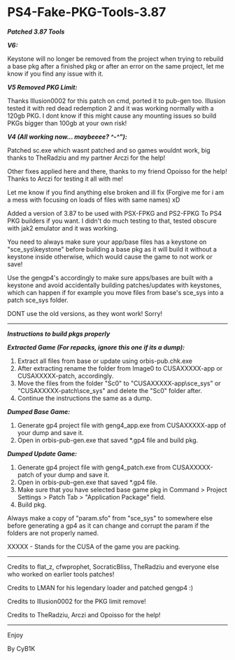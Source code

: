 # PS4-Fake-PKG-Tools-3.87

***Patched 3.87 Tools***

***__V6:__*** 

Keystone will no longer be removed from the project when trying to rebuild a base pkg after a finished pkg or after an error on the same project, let me know if you find any issue with it.

***__V5 Removed PKG Limit:__*** 

Thanks Illusion0002 for this patch on cmd, ported it to pub-gen too. Illusion tested it with red dead redemption 2 and it was working normally with a 120gb PKG. I dont know if this might cause any mounting issues so build PKGs bigger than 100gb at your own risk!

***__V4 (All working now... maybeeee? ^-^"):__***

Patched sc.exe which wasnt patched and so games wouldnt work, big thanks to TheRadziu and my partner Arczi for the help!

Other fixes applied here and there, thanks to my friend Opoisso for the help! Thanks to Arczi for testing it all with me!

Let me know if you find anything else broken and ill fix (Forgive me for i am a mess with focusing on loads of files with same names) xD

Added a version of 3.87 to be used with PSX-FPKG and PS2-FPKG To PS4 PKG builders if you want. I didn't do much testing to that, tested obscure with jak2 emulator and it was working.

You need to always make sure your app/base files has a keystone on "sce_sys\keystone" before building a base pkg as it will build it without a keystone inside otherwise, which would cause the game to not work or save!

Use the gengp4's accordingly to make sure apps/bases are built with a keystone and avoid accidentally building patches/updates with keystones, which can happen if for example you move files from base's sce_sys into a patch sce_sys folder.

DONT use the old versions, as they wont work! Sorry!

----------------------------------------------------------

***Instructions to build pkgs properly***

***Extracted Game (For repacks, ignore this one if its a dump):***
1. Extract all files from base or update using orbis-pub.chk.exe
2. After extracting rename the folder from Image0 to CUSAXXXXX-app or CUSAXXXXX-patch, accordingly.
3. Move the files from the folder "Sc0" to "CUSAXXXXX-app\sce_sys\" or "CUSAXXXXX-patch\sce_sys" and delete the "Sc0" folder after.
4. Continue the instructions the same as a dump.

***Dumped Base Game:***
1. Generate gp4 project file with geng4_app.exe from CUSAXXXXX-app of your dump and save it.
2. Open in orbis-pub-gen.exe that saved *.gp4 file and build pkg.

***Dumped Update Game:***
1. Generate gp4 project file with geng4_patch.exe from CUSAXXXXX-patch of your dump and save it.
2. Open in orbis-pub-gen.exe that saved *.gp4 file.
3. Make sure that you have selected base game pkg in Command > Project Settings > Patch Tab > "Application Package" field.
4. Build pkg.

Always make a copy of "param.sfo" from "sce_sys\" to somewhere else before generating a gp4 as it can change and corrupt the param if the folders are not properly named.

XXXXX - Stands for the CUSA of the game you are packing.

----------------------------------------------------------

Credits to flat_z, cfwprophet, SocraticBliss, TheRadziu and everyone else who worked on earlier tools patches! 

Credits to LMAN for his legendary loader and patched gengp4 :)

Credits to Illusion0002 for the PKG limit remove!

Credits to TheRadziu, Arczi and Opoisso for the help!

----------------------------------------------------------

Enjoy

By CyB1K
